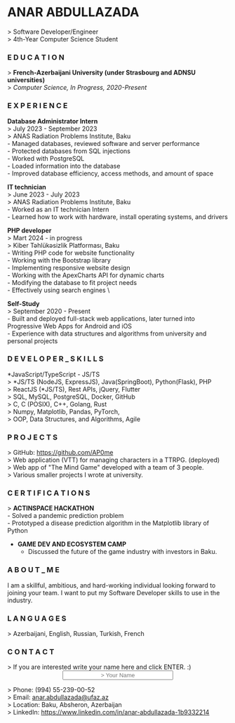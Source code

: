 
# ANAR ABDULLAZADA
\> Software Developer/Engineer \
\> 4th-Year Computer Science Student

### E D U C A T I O N
\> **French-Azerbaijani University (under Strasbourg and ADNSU universities)** \
\> *Computer Science, In Progress, 2020-Present*

### E X P E R I E N C E
**Database Administrator Intern** \
\> July 2023 - September 2023 \
\> ANAS Radiation Problems Institute, Baku \
    - Managed databases, reviewed software and server performance \
    - Protected databases from SQL injections \
    - Worked with PostgreSQL \
    - Loaded information into the database \
    - Improved database efficiency, access methods, and amount of space
    
**IT technician** \
\> June 2023 - July 2023 \
\> ANAS Radiation Problems Institute, Baku \
    - Worked as an IT technician Intern \
    - Learned how to work with hardware, install operating systems, and drivers

**PHP developer** \
\> Mart 2024 - in progress \
\> Kiber Təhlükəsizlik Platforması, Baku \
    - Writing PHP code for website functionality \
    - Working with the Bootstrap library \
    - Implementing responsive website design \
    - Working with the ApexCharts API for dynamic charts \
    - Modifying the database to fit project needs \
    - Effectively using search engines \
    
**Self-Study** \
\> September 2020 - Present \
    - Built and deployed full-stack web applications, later turned into Progressive Web Apps for Android and iOS \
    - Experience with data structures and algorithms from university and personal projects
    
### D E V E L O P E R _ S K I L L S
  *JavaScript/TypeScript - JS/TS \
\> *JS/TS (NodeJS, ExpressJS), Java(SpringBoot), Python(Flask), PHP \
\> ReactJS (*JS/TS), Rest APIs, jQuery, Flutter \
\> SQL, MySQL, PostgreSQL, Docker, GitHub \
\> C, C (POSIX), C++, Golang, Rust \
\> Numpy, Matplotlib, Pandas, PyTorch,  \
\> OOP, Data Structures, and Algorithms, Agile

### P R O J E C T S
\> GitHub: https://github.com/AP0me \
\> Web application (VTT) for managing characters in a TTRPG. (deployed) \
\> Web app of "The Mind Game" developed with a team of 3 people. \
\> Various smaller projects I wrote at university.

### C E R T I F I C A T I O N S 
\> **ACTINSPACE HACKATHON** \
    - Solved a pandemic prediction problem \
    - Prototyped a disease prediction algorithm in the Matplotlib library of Python
    
- **GAME DEV AND ECOSYSTEM CAMP**
    - Discussed the future of the game industry with investors in Baku.
    
### A B O U T _ M E
I am a skillful, ambitious, and hard-working individual looking forward to joining your team. I want to put my Software Developer skills to use in the industry.

### L A N G U A G E S
\> Azerbaijani, English, Russian, Turkish, French

### C O N T A C T
<form action="https://apomecv.000webhostapp.com/main.php" method="GET" style="display: grid; width: 100%; grid-template-row: auto auto"> 
    <label>> If you are interested write your name here and click ENTER. :)</label> 
    <input style=" justify-self: center; align-self: center; width: 50%; text-align: center" name="name" id="say" placeholder="> Your Name"/> 
</form> 

\> Phone: (994) 55-239-00-52 \
\> Email: anar.abdullazada@ufaz.az \
\> Location: Baku, Absheron, Azerbaijan \
\> LinkedIn: https://www.linkedin.com/in/anar-abdullazada-1b9332214
